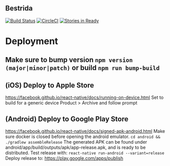 ## Bestrida

[![Build Status](https://travis-ci.org/jrzimmerman/bestrida-rn.svg?branch=master)](https://travis-ci.org/jrzimmerman/bestrida-rn)
[![CircleCI](https://circleci.com/gh/jrzimmerman/bestrida-rn.svg?style=svg)](https://circleci.com/gh/jrzimmerman/bestrida-rn)
[![Stories in Ready](https://badge.waffle.io/jrzimmerman/bestrida-rn.png?label=ready&title=Ready)](http://waffle.io/jrzimmerman/bestrida-rn)

# Deployment

## Make sure to bump version `npm version (major|minor|patch)` or build `npm run bump-build`

## (iOS) Deploy to Apple Store
https://facebook.github.io/react-native/docs/running-on-device.html
Set to build for a generic device
Product > Archive and follow prompt

## (Android) Deploy to Google Play Store
https://facebook.github.io/react-native/docs/signed-apk-android.html
Make sure docker is closed before opening the android emulator.
`cd android && ./gradlew assembleRelease`
The generated APK can be found under android/app/build/outputs/apk/app-release.apk, and is ready to be distributed.
Test release with: `react-native run-android --variant=release`
Deploy release to: https://play.google.com/apps/publish
